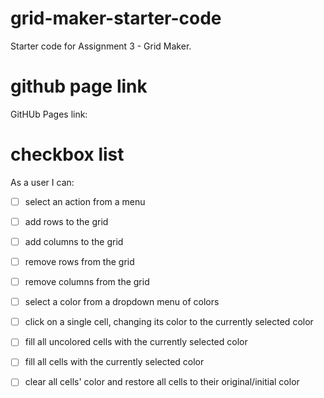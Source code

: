 # grid-maker-starter-code
Starter code for Assignment 3 - Grid Maker.
# github page link
GitHUb Pages link: 

# checkbox list
As a user I can: 
- [ ] select an action from a menu
- [ ] add rows to the grid
- [ ] add columns to the grid
- [ ] remove rows from the grid
- [ ] remove columns from the grid
- [ ] select a color from a dropdown menu of colors
- [ ] click on a single cell, changing its color to the currently selected color
- [ ] fill all uncolored cells with the currently selected color
- [ ] fill all cells with the currently selected color
- [ ] clear all cells' color and restore all cells to their original/initial color

